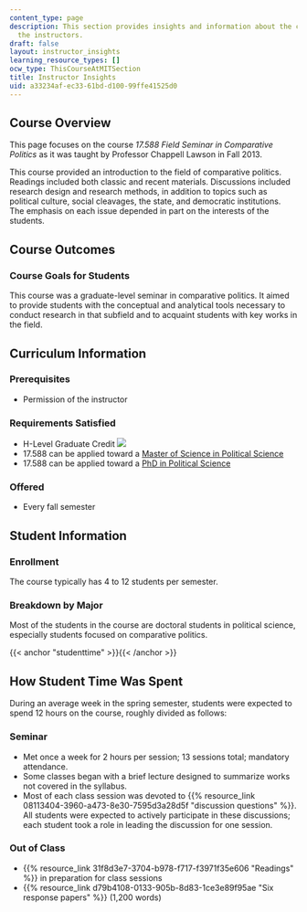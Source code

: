 ```yaml
---
content_type: page
description: This section provides insights and information about the course from
  the instructors.
draft: false
layout: instructor_insights
learning_resource_types: []
ocw_type: ThisCourseAtMITSection
title: Instructor Insights
uid: a33234af-ec33-61bd-d100-99ffe41525d0
---
```

## Course Overview

This page focuses on the course _17.588 Field Seminar in Comparative Politics_ as it was taught by Professor Chappell Lawson in Fall 2013.

This course provided an introduction to the field of comparative politics. Readings included both classic and recent materials. Discussions included research design and research methods, in addition to topics such as political culture, social cleavages, the state, and democratic institutions. The emphasis on each issue depended in part on the interests of the students.

## Course Outcomes

### Course Goals for Students

This course was a graduate-level seminar in comparative politics. It aimed to provide students with the conceptual and analytical tools necessary to conduct research in that subfield and to acquaint students with key works in the field.

## Curriculum Information

### Prerequisites

- Permission of the instructor

### Requirements Satisfied

- H-Level Graduate Credit ![](/images/educator/icon-question-hlevel.png)
- 17.588 can be applied toward a [Master of Science in Political Science](https://polisci.mit.edu/graduate/masters)
- 17.588 can be applied toward a [PhD in Political Science](http://web.mit.edu/polisci/graduate/phd.html)

### Offered

- Every fall semester

## Student Information

### Enrollment

The course typically has 4 to 12 students per semester.

### Breakdown by Major

Most of the students in the course are doctoral students in political science, especially students focused on comparative politics.

{{< anchor "studenttime" >}}{{< /anchor >}}

## How Student Time Was Spent

During an average week in the spring semester, students were expected to spend 12 hours on the course, roughly divided as follows:

### Seminar

- Met once a week for 2 hours per session; 13 sessions total; mandatory attendance.
- Some classes began with a brief lecture designed to summarize works not covered in the syllabus.
- Most of each class session was devoted to {{% resource_link 08113404-3960-a473-8e30-7595d3a28d5f "discussion questions" %}}. All students were expected to actively participate in these discussions; each student took a role in leading the discussion for one session.

### Out of Class

- {{% resource_link 31f8d3e7-3704-b978-f717-f3971f35e606 "Readings" %}} in preparation for class sessions
- {{% resource_link d79b4108-0133-905b-8d83-1ce3e89f95ae "Six response papers" %}} (1,200 words)